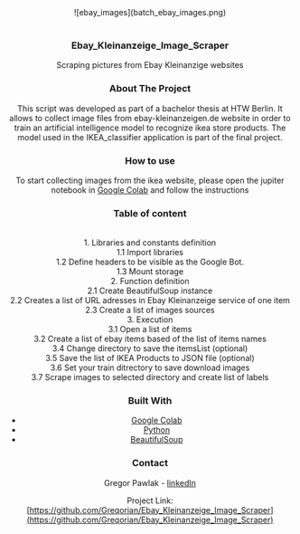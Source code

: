
<!-- PROJECT LOGO -->
<div  align="center">
![ebay_images](batch_ebay_images.png)
<div/>
<br />
<p align="center">

  <h3 align="center">Ebay_Kleinanzeige_Image_Scraper</h3>

  <p align="center">
    Scraping pictures from Ebay Kleinanzige websites
  </p>
</p>


<!-- ABOUT THE PROJECT -->
### About The Project

This script was developed as part of a bachelor thesis at HTW Berlin.
It allows to collect image files from ebay-kleinanzeigen.de website in order to train an artificial intelligence model to recognize ikea store products. 
The model used in the IKEA_classifier application is part of the final project.

### How to use

To start collecting images from the ikea website, please open the jupiter notebook in [Google Colab](https://colab.research.google.com/drive/1hOcuZJ_1B5fV5EHMvxtlfyTGhy_meC1z?usp=sharing) and follow the instructions

### Table of content
<br/> 1. Libraries and constants definition
<br/> 1.1 Import libraries
<br/> 1.2 Define headers to be visible as the Google Bot.
<br/> 1.3 Mount storage
<br/> 2. Function definition
<br/> 2.1 Create BeautifulSoup instance
<br/> 2.2 Creates a list of URL adresses in Ebay Kleinanzeige service of one item
<br/> 2.3 Create a list of images sources
<br/> 3. Execution
<br/> 3.1 Open a list of items
<br/> 3.2 Create a list of ebay items based of the list of items names
<br/> 3.4 Change directory to save the itemsList (optional)
<br/> 3.5 Save the list of IKEA Products to JSON file (optional)
<br/> 3.6 Set your train ditrectory to save download images 
<br/> 3.7 Scrape images to selected directory and create list of labels

### Built With

* [Google Colab](https://colab.research.google.com/)
* [Python](https://www.python.org/)
* [BeautifulSoup](https://www.crummy.com/software/BeautifulSoup/bs4/doc/#)

<!-- CONTACT -->
### Contact

Gregor Pawlak - [linkedIn](https://www.linkedin.com/in/grzegorz-pawlak/) 

Project Link: [https://github.com/Greqorian/Ebay_Kleinanzeige_Image_Scraper](https://github.com/Greqorian/Ebay_Kleinanzeige_Image_Scraper)
